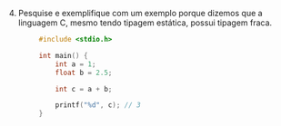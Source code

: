 4. Pesquise e exemplifique com um exemplo porque dizemos que a linguagem C,
   mesmo tendo tipagem estática, possui tipagem fraca.

   ```c
        #include <stdio.h>

        int main() {
            int a = 1;
            float b = 2.5;

            int c = a + b;

            printf("%d", c); // 3
        }
   ```
